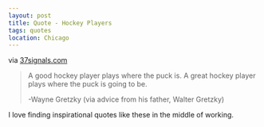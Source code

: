 ```yaml
---
layout: post
title: Quote - Hockey Players
tags: quotes
location: Chicago
---
```


via <a href="http://37signals.com/svn/posts/2752-a-good-hockey-player-plays-where-the-puck">37signals.com</a>

> A good hockey player plays where the puck is. A great hockey player plays where the puck is going to be.
> 
> -Wayne Gretzky (via advice from his father, Walter Gretzky)

I love finding inspirational quotes like these in the middle of working.